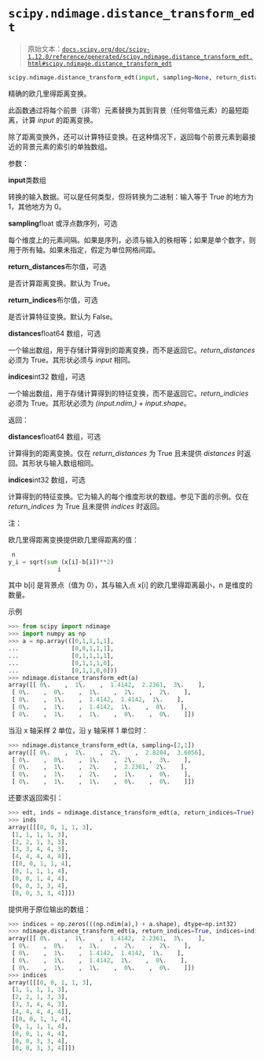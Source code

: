 # `scipy.ndimage.distance_transform_edt`

> 原始文本：[`docs.scipy.org/doc/scipy-1.12.0/reference/generated/scipy.ndimage.distance_transform_edt.html#scipy.ndimage.distance_transform_edt`](https://docs.scipy.org/doc/scipy-1.12.0/reference/generated/scipy.ndimage.distance_transform_edt.html#scipy.ndimage.distance_transform_edt)

```py
scipy.ndimage.distance_transform_edt(input, sampling=None, return_distances=True, return_indices=False, distances=None, indices=None)
```

精确的欧几里得距离变换。

此函数通过将每个前景（非零）元素替换为其到背景（任何零值元素）的最短距离，计算 *input* 的距离变换。

除了距离变换外，还可以计算特征变换。在这种情况下，返回每个前景元素到最接近的背景元素的索引的单独数组。

参数：

**input**类数组

转换的输入数据。可以是任何类型，但将转换为二进制：输入等于 True 的地方为 1，其他地方为 0。

**sampling**float 或浮点数序列，可选

每个维度上的元素间隔。如果是序列，必须与输入的秩相等；如果是单个数字，则用于所有轴。如果未指定，假定为单位网格间距。

**return_distances**布尔值，可选

是否计算距离变换。默认为 True。

**return_indices**布尔值，可选

是否计算特征变换。默认为 False。

**distances**float64 数组，可选

一个输出数组，用于存储计算得到的距离变换，而不是返回它。*return_distances* 必须为 True。其形状必须与 *input* 相同。

**indices**int32 数组，可选

一个输出数组，用于存储计算得到的特征变换，而不是返回它。*return_indicies* 必须为 True。其形状必须为 *(input.ndim,) + input.shape*。

返回：

**distances**float64 数组，可选

计算得到的距离变换。仅在 *return_distances* 为 True 且未提供 *distances* 时返回。其形状与输入数组相同。

**indices**int32 数组，可选

计算得到的特征变换。它为输入的每个维度形状的数组。参见下面的示例。仅在 *return_indices* 为 True 且未提供 *indices* 时返回。

注：

欧几里得距离变换提供欧几里得距离的值：

```py
 n
y_i = sqrt(sum (x[i]-b[i])**2)
              i 
```

其中 b[i] 是背景点（值为 0），其与输入点 x[i] 的欧几里得距离最小，n 是维度的数量。

示例

```py
>>> from scipy import ndimage
>>> import numpy as np
>>> a = np.array(([0,1,1,1,1],
...               [0,0,1,1,1],
...               [0,1,1,1,1],
...               [0,1,1,1,0],
...               [0,1,1,0,0]))
>>> ndimage.distance_transform_edt(a)
array([[ 0\.    ,  1\.    ,  1.4142,  2.2361,  3\.    ],
 [ 0\.    ,  0\.    ,  1\.    ,  2\.    ,  2\.    ],
 [ 0\.    ,  1\.    ,  1.4142,  1.4142,  1\.    ],
 [ 0\.    ,  1\.    ,  1.4142,  1\.    ,  0\.    ],
 [ 0\.    ,  1\.    ,  1\.    ,  0\.    ,  0\.    ]]) 
```

当沿 x 轴采样 2 单位，沿 y 轴采样 1 单位时：

```py
>>> ndimage.distance_transform_edt(a, sampling=[2,1])
array([[ 0\.    ,  1\.    ,  2\.    ,  2.8284,  3.6056],
 [ 0\.    ,  0\.    ,  1\.    ,  2\.    ,  3\.    ],
 [ 0\.    ,  1\.    ,  2\.    ,  2.2361,  2\.    ],
 [ 0\.    ,  1\.    ,  2\.    ,  1\.    ,  0\.    ],
 [ 0\.    ,  1\.    ,  1\.    ,  0\.    ,  0\.    ]]) 
```

还要求返回索引：

```py
>>> edt, inds = ndimage.distance_transform_edt(a, return_indices=True)
>>> inds
array([[[0, 0, 1, 1, 3],
 [1, 1, 1, 1, 3],
 [2, 2, 1, 3, 3],
 [3, 3, 4, 4, 3],
 [4, 4, 4, 4, 4]],
 [[0, 0, 1, 1, 4],
 [0, 1, 1, 1, 4],
 [0, 0, 1, 4, 4],
 [0, 0, 3, 3, 4],
 [0, 0, 3, 3, 4]]]) 
```

提供用于原位输出的数组：

```py
>>> indices = np.zeros(((np.ndim(a),) + a.shape), dtype=np.int32)
>>> ndimage.distance_transform_edt(a, return_indices=True, indices=indices)
array([[ 0\.    ,  1\.    ,  1.4142,  2.2361,  3\.    ],
 [ 0\.    ,  0\.    ,  1\.    ,  2\.    ,  2\.    ],
 [ 0\.    ,  1\.    ,  1.4142,  1.4142,  1\.    ],
 [ 0\.    ,  1\.    ,  1.4142,  1\.    ,  0\.    ],
 [ 0\.    ,  1\.    ,  1\.    ,  0\.    ,  0\.    ]])
>>> indices
array([[[0, 0, 1, 1, 3],
 [1, 1, 1, 1, 3],
 [2, 2, 1, 3, 3],
 [3, 3, 4, 4, 3],
 [4, 4, 4, 4, 4]],
 [[0, 0, 1, 1, 4],
 [0, 1, 1, 1, 4],
 [0, 0, 1, 4, 4],
 [0, 0, 3, 3, 4],
 [0, 0, 3, 3, 4]]]) 
```
